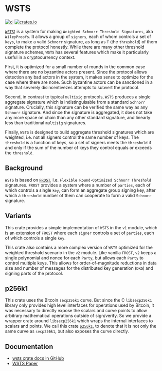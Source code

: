 # WSTS

[![ci](https://github.com/Trust-Machines/wsts/actions/workflows/ci.yml/badge.svg)](https://github.com/Trust-Machines/wsts/actions/workflows/ci.yml)
[![crates.io](https://img.shields.io/crates/v/wtfrost.svg)](https://crates.io/crates/wsts)

[```WSTS```](https://trust-machines.github.io/wsts/wsts.pdf)) is a system for making ```Weighted Schnorr Threshold Signatures```, aka ```WileyProofs```.  It allows a group of ```signers```, each of whom controls a set of ```keys```, to make a valid ```Schnorr``` signature, as long as ```T``` (the ```threshold```) of them complete the protocol honestly.  While there are many other threshold signature schemes, ```WSTS``` has several features which make it particularly useful in a cryptocurrency context.

First, it is optimized for a small number of rounds in the common case where there are no byzantine actors present.  Since the protocol allows detection any bad actors in the system, it makes sense to optimize for the case where there are none.  Such byzantine actors can be sanctioned in a way that severely disincentivezes attempts to subvert the protocol.

Second, in contrast to typical ```multisig``` protocols, ```WSTS``` produces a single aggregate signature which is indistinguisable from a standard ```Schnorr``` signature. Crucially, this signature can be verified the same way as any ```Schnorr``` signature.  And since the signature is aggregated, it does not take any more space on chain than any other standard signature, and linearly less than traditional ```multisig``` signatures.

Finally, ```WSTS``` is designed to build aggregate threshold signatures which are weighted, i.e. not all signers control the same number of keys.  The ```threshold``` is a function of keys, so a set of signers meets the ```threshold``` if and only if the sum of the number of keys they control equals or exceeds the ```threshold```.

## Background
```WSTS``` is based on [```FROST```](https://eprint.iacr.org/2020/852.pdf), i.e. ```Flexible Round-Optimized Schnorr Threshold``` signatures.  ```FROST``` provides a system where a number of ```parties```, each of which controls a single ```key```, can form an aggregate group signing key, after which a ```threshold``` number of them can cooperate to form a valid ```Schnorr``` signature.

## Variants
This crate provides a simple implementation of ```WSTS``` in the ```v1``` module, which is an extension of ```FROST``` where each ```signer``` controls a set of ```parties```, each of which controls a single ```key```.

This crate also contains a more complex version of ```WSTS``` optimized for the weighted threshold scenario in the ```v2``` module.  Like vanilla ```FROST```, ```v2``` keeps a single polynomial and nonce for each ```Party```, but allows each ```Party``` to control multiple keys.  This allows for order-of-magnitude reductions in data size and number of messages for the distributed key generation (```DKG```) and signing parts of the protocol.

## p256k1
This crate uses the Bitcoin ```secp256k1``` curve.  But since the C ```libsecp256k1``` library only provides high level interfaces for operations used by Bitcoin, it was necessary to directly expose the scalars and curve points to allow arbitrary mathematical operations outside of sign/verify.  So we provide a wrapper crate around ```libsecp256k1``` which wraps the internal interfaces to scalars and points.  We call this crate [```p256k1```](https://crates.io/crates/p256k1), to denote that it is not only the same curve as ```secp256k1```, but also exposes the curve directly.


## Documentation

- [wsts crate docs in GitHub](https://trust-machines.github.io/wsts/wsts)
- [WSTS Paper](https://trust-machines.github.io/wsts/wsts.pdf)
